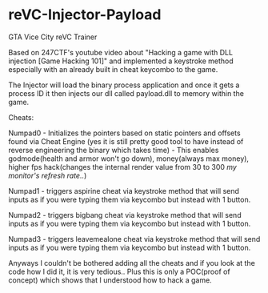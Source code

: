 # reVC-Injector-Payload
GTA Vice City reVC Trainer

Based on 247CTF's youtube video about "Hacking a game with DLL injection [Game Hacking 101]"
and implemented a keystroke method especially with an already built in cheat keycombo to the game.

The Injector will load the binary process application and once it gets a process ID it then injects our dll called payload.dll to memory within the game.

Cheats:

Numpad0 - Initializes the pointers based on static pointers and offsets found via Cheat Engine 
(yes it is still pretty good tool to have instead of reverse engineering the binary which takes time)
        - This enables godmode(health and armor won't go down), money(always max money), 
        higher fps hack(changes the internal render value from 30 to 300 *my monitor's refresh rate..*)

Numpad1 - triggers aspirine cheat via keystroke method that will send inputs as if you were typing them via keycombo but instead with 1 button.

Numpad2 - triggers bigbang cheat via keystroke method that will send inputs as if you were typing them via keycombo but instead with 1 button.

Numpad3 - triggers leavemealone cheat via keystroke method that will send inputs as if you were typing them via keycombo but instead with 1 button.

Anyways I couldn't be bothered adding all the cheats and if you look at the code how I did it, it is very tedious..
Plus this is only a POC(proof of concept) which shows that I understood how to hack a game.
